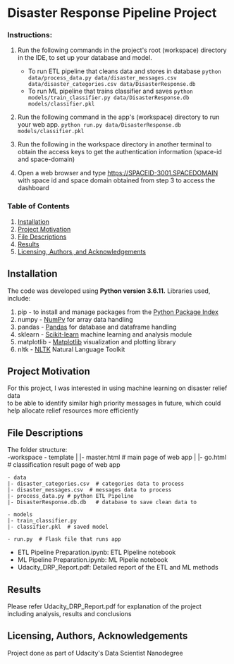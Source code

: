# Disaster Response Pipeline Project

### Instructions:
1. Run the following commands in the project's root (workspace) directory in the IDE, to set up your database and model.

    - To run ETL pipeline that cleans data and stores in database
        `python data/process_data.py data/disaster_messages.csv data/disaster_categories.csv data/DisasterResponse.db`
    - To run ML pipeline that trains classifier and saves
        `python models/train_classifier.py data/DisasterResponse.db models/classifier.pkl`

2. Run the following command in the app's (workspace) directory to run your web app.
    `python run.py data/DisasterResponse.db models/classifier.pkl`
    
3. Run the following in the workspace directory in another terminal to obtain the access keys to get the authentication information
    (space-id and space-domain)

4. Open a web browser and type https://SPACEID-3001.SPACEDOMAIN with space id and space domain obtained from step 3 to access the dashboard



### Table of Contents

1. [Installation](#installation)
2. [Project Motivation](#motivation)
3. [File Descriptions](#files)
4. [Results](#results)
5. [Licensing, Authors, and Acknowledgements](#licensing)

## Installation <a name="installation"></a>

The code was developed using <b>Python version 3.6.11.</b> Libraries used, include: <br>
1. pip - to install and manage packages from the [Python Package Index](https://pypi.org/)
2. numpy - [NumPy](https://numpy.org/) for array data handling
3. pandas - [Pandas](https://pandas.pydata.org/) for database and dataframe handling
4. sklearn - [Scikit-learn](https://scikit-learn.org/stable/)  machine learning and analysis module 
5. matplotlib - [Matplotlib](https://matplotlib.org/) visualization and plotting library
6. nltk - [NLTK](https://www.nltk.org/) Natural Language Toolkit

## Project Motivation<a name="motivation"></a>

For this project, I was interested in using machine learning on disaster relief data <br>
to be able to identify similar high priority messages in future, which could help allocate relief resources more efficiently

## File Descriptions <a name="files"></a>

The folder structure: <br>
-workspace
    - template
    | |- master.html  # main page of web app
    | |- go.html  # classification result page of web app
    
    - data
    |- disaster_categories.csv  # categories data to process 
    |- disaster_messages.csv  # messages data to process
    |- process_data.py # python ETL Pipeline
    |- DisasterResponse.db.db   # database to save clean data to

    - models
    |- train_classifier.py
    |- classifier.pkl  # saved model 
    
    - run.py  # Flask file that runs app
    
 - ETL Pipeline Preparation.ipynb: ETL Pipeline notebook
 - ML Pipeline Preparation.ipynb: ML Pipelie notebook
 - Udacity_DRP_Report.pdf: Detailed report of the ETL and ML methods

## Results<a name="results"></a>

Please refer Udacity_DRP_Report.pdf for explanation of the project including analysis, results and conclusions

## Licensing, Authors, Acknowledgements<a name="licensing"></a>

 Project done as part of Udacity's Data Scientist Nanodegree

